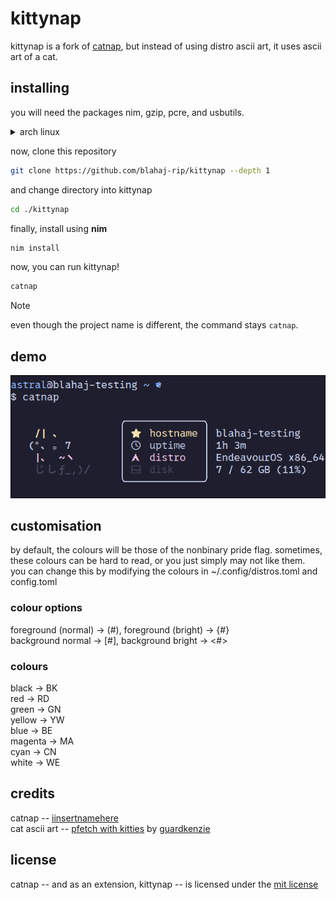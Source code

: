 # kittynap  
kittynap is a fork of [catnap](https://github.com/iinsertnamehere/catnap), but instead of using distro ascii art, it uses ascii art of a cat.  
  
## installing  
  
you will need the packages nim, gzip, pcre, and usbutils.  
<details>  
  <summary>arch linux</summary>  
  
  ```bash
  sudo pacman -S nim gzip pcre usbutils --needed
  ```
  
</details>  
  
now, clone this repository  
```bash
git clone https://github.com/blahaj-rip/kittynap --depth 1 
```

and change directory into kittynap  
```bash
cd ./kittynap
```
  
finally, install using **nim**  
```bash
nim install
```
  
now, you can run kittynap!  
```bash
catnap
```
> [!NOTE]
> even though the project name is different, the command stays `catnap`.

## demo  
![screenshot](image/demo.png)  
  
## customisation  
by default, the colours will be those of the nonbinary pride flag. sometimes, these colours can be hard to read, or you just simply may not like them.  
you can change this by modifying the colours in ~/.config/distros.toml and config.toml  
  
### colour options  
foreground (normal) -> (#), foreground (bright) -> {#}  
background normal -> [#], background bright -> <#>  
  
### colours
black -> BK  
red -> RD  
green -> GN  
yellow -> YW  
blue -> BE  
magenta -> MA  
cyan -> CN  
white -> WE    
  
## credits  
catnap -- [iinsertnamehere](https://github.com/iinsertnamehere)  
cat ascii art -- [pfetch with kitties](https://github.com/GuardKenzie/pfetch-with-kitties) by [guardkenzie](https://github.com/GuardKenzie)  
  
## license  
catnap -- and as an extension, kittynap -- is licensed under the [mit license](LICENSE)  